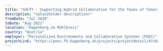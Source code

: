```yaml
---
title: "SHCTT - Supporting Hybrid Collaboration for the Teams of Tomorrow"
description: "<placeholder description>"
fromDate: "Jul 2020"
toDate: "Aug 2021"
location: "Hagenberg im Mühlkreis"
country: "Austria"
employer: "Personalized Environments and Collaborative Systems (PEEC)"
projectLink: "https://peec.fh-hagenberg.at/projects/projectdetail/4?cHash=fdba6c8ebe4dab66737f1e65d6aee185"
---
```

